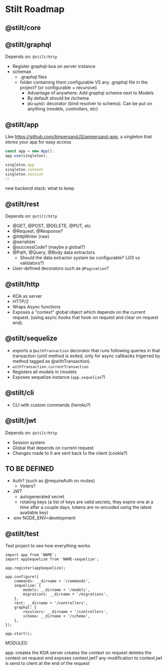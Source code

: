 # Stilt Roadmap

## @stilt/core



## @stilt/graphql

Depends on: `@stilt/http`

- Register graphql-koa on server instance
- schemas
    - .graphql files
    - folder containing them configurable VS any .graphql file in the project? (or configurable + recursive)
        - Advantage of anywhere: Add graphql schema next to Models
        - By default should be /schema
        - `@GraphQl` decorator (bind resolver to schema). Can be put on anything (models, controllers, etc)

## @stilt/app

Like https://github.com/AmpersandJS/ampersand-app, a singleton that stores your app for easy access

```javascript
const app = new App();
app.use(singleton);

singleton.app
singleton.context
singleton.session
// ...
```

new backend stack: what to keep

## @stilt/rest

Depends on: `@stilt/http`

- @GET, @POST, @DELETE, @PUT, etc
- @Request, @Response?
- @httpWriter (raw)
- @serializer
- @successCode? (maybe a global?)
- @Path, @Query, @Body data extractors
    - Should the data extractor system be configurable? (JOI vs validators?)
- User-defined decorators such as `@Pagination`?

## @stilt/http

- KOA as server
- HTTP/2
- Wraps Async functions
- Exposes a "context" global object which depends on the current request. (using async hooks that hook on request and clear on request end).

## @stilt/sequelize

- exports a `@withTransaction` decorator that runs following queries in that
transaction (until method is exited, only for async callbacks trigerred by method tagged as @withTransaction).
- `withTransaction.currentTransaction`
- Registers all models in /models
- Exposes sequelize instance (`app.sequelize`?)

## @stilt/cli

- CLI with custom commands (heroku?)

## @stilt/jwt

Depends on: `@stilt/http`

- Session system
- Global that depends on current request
- Changes made to it are sent back to the client (cookie?)


## TO BE DEFINED

- Auth? (such as @requireAuth on routes)
    - Voters?
- JWT
	- autogenerated secret
	- rotating keys (a list of keys are valid secrets, they expire one at a time after a couple days, tokens are re-encoded using the latest available key)
- .env
	NODE_ENV=development

## @stilt/test

Test project to see how everything works

```
import app from 'NAME';
import appSequelize from 'NAME-sequelize';

app.register(appSequelize);

app.configure({
	commands: __dirname + '/commands',
	sequelize: {
		models: __dirname + '/models',
		migrations: __dirname + '/migrations',
	},
	rest: __dirname + '/controllers',
	graphql: {
		resolvers: __dirname + '/controllers',
		schema: __dirname + '/schema',
	},
});

app.start();
```

MODULES:

app:
	creates the KOA server
	creates the context on request
	deletes the context on request end
	exposes context.jwt?
		any modification to context.jwt is send to client at the end of the request
